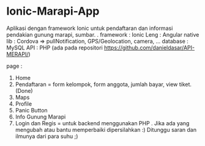 # Ionic-Marapi-App
Aplikasi dengan framework Ionic untuk pendaftaran dan informasi pendakian gunung marapi, sumbar.
.
framework : Ionic
Leng : Angular
native lib : Cordova => pullNotification, GPS/Geolocation, camera, ...
database : MySQL
API : PHP (ada pada repositori https://github.com/danieldasar/API-MERAPI/)

page :
1. Home
2. Pendaftaran = form kelompok, form anggota, jumlah bayar, view tiket. (Done)
3. Maps 
4. Profile
5. Panic Button 
6. Info Gunung Marapi
7. Login dan Regis = untuk backend menggunakan PHP
.
Jika ada yang mengubah atau bantu memperbaiki dipersilahkan :)
Ditunggu saran dan ilmunya dari para suhu ;)
